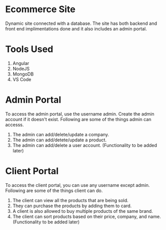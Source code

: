 # Ecommerce Site
Dynamic site connected with a database. The site has both backend and front end implimentations done and it also includes an admin portal. 

# Tools Used
  1) Angular
  2) NodeJS
  3) MongoDB
  4) VS Code
 
# Admin Portal
To access the admin portal, use the username admin. Create the admin account if it doesn't exist. Following are some of the things admin can accesss. 
  1) The admin can add/delete/update a company.
  2) The admin can add/detete/update a product. 
  3) The admin can add/delete a user account. (Functionality to be added later)
  
# Client Portal
To access the client portal, you can use any username except admin. Following are some of the things client can do. 
  1) The client can view all the products that are being sold. 
  2) They can purchase the products by adding them to card.
  3) A client is also allowed to buy multiple products of the same brand. 
  4) The client can sort products based on their price, company, and name. (Functionality to be added later)
